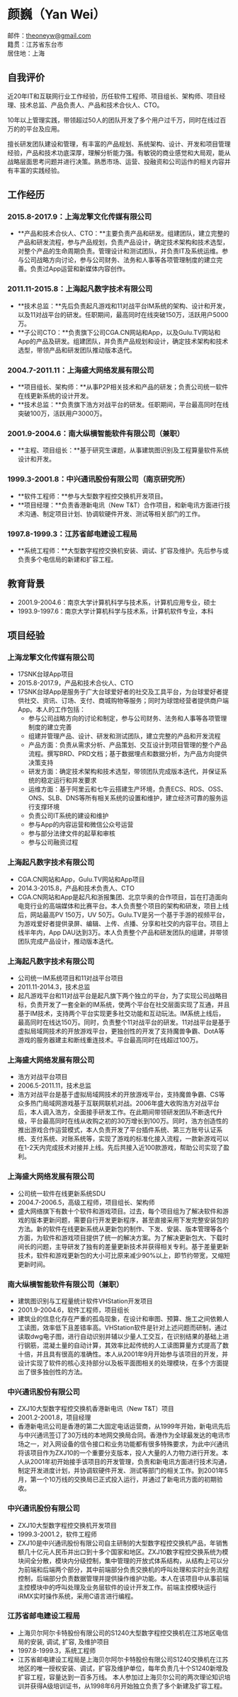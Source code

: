 # 颜巍（Yan Wei）
>
邮件：theoneyw@gmail.com<br/>
籍贯：江苏省东台市<br/>
居住地：上海

## 自我评价
近20年IT和互联网行业工作经验，历任软件工程师、项目组长、架构师、项目经理、技术总监、产品负责人、产品和技术合伙人、CTO。

10年以上管理实践，带领超过50人的团队开发了多个用户过千万，同时在线过百万的的平台及应用。

擅长研发团队建设和管理，有丰富的产品规划、系统架构、设计、开发和项目管理经验，产品和技术功底深厚，理解分析能力强。有敏锐的商业感觉和大局观，能从战略层面思考问题并进行决策。熟悉市场、运营、投融资和公司运作的相关内容并有丰富的实践经验。

## 工作经历

### 2015.8-2017.9：上海龙擎文化传媒有限公司
* **产品和技术合伙人、CTO：**主要负责产品和研发。组建团队，建立完整的产品和研发流程，参与产品规划，负责产品设计，确定技术架构和技术选型，对整个产品的生命周期负责。管理设计和测试团队，并负责IT及系统运维。参与公司战略方向讨论，参与公司财务、法务和人事等各项管理制度的建立完善。负责过App运营和新媒体内容创作。

### 2011.11-2015.8：上海起凡数字技术有限公司
* **技术总监：**先后负责起凡游戏和11对战平台IM系统的架构、设计和开发，以及11对战平台的研发。任职期间，最高同时在线突破150万，活跃用户5000万。
* **子公司CTO：**负责旗下公司CGA.CN网站和App，以及Gulu.TV网站和App的产品及研发。组建团队，并负责产品规划和设计，确定技术架构和技术选型，带领产品和研发团队推动版本迭代。

### 2004.7-2011.11：上海盛大网络发展有限公司
* **项目组长、架构师：**从事P2P相关技术和产品的研发；负责公司统一软件在线更新系统的设计开发。
* **技术总监：**负责旗下浩方对战平台的研发。任职期间，平台最高同时在线突破100万，活跃用户3000万。

### 2001.9-2004.6：南大纵横智能软件有限公司（兼职）
* **主程、项目组长：**基于研究生课题，从事建筑图识别及工程算量软件系统设计和开发。

### 1999.3-2001.8：中兴通讯股份有限公司（南京研究所）
* **软件工程师：**参与大型数字程控交换机开发项目。
* **项目经理：**负责香港新电讯（New T&T）合作项目，和新电讯方面进行技术沟通、制定项目计划、协调软硬件开发、测试等相关部门的工作。

### 1997.8-1999.3：江苏省邮电建设工程局
* **系统工程师：**大型数字程控交换机安装、调试、扩容及维护。先后参与或负责多个电信局的新建和扩容工程。

## 教育背景
* 2001.9-2004.6：南京大学计算机科学与技术系，计算机应用专业，硕士
* 1993.9-1997.6：南京大学计算机科学与技术系，计算机软件专业，本科

## 项目经验
### 上海龙擎文化传媒有限公司
* 17SNK台球App项目
* 2015.8-2017.9，产品和技术合伙人、CTO
* 17SNK台球App是服务于广大台球爱好者的社交及工具平台，为台球爱好者提供社交、资讯、订场、支付、商城购物等服务；同时为球馆经营者提供商户端App。本人的工作包括：
    * 参与公司战略方向的讨论和制定，参与公司财务、法务和人事等各项管理制度的建立完善
    * 组建并管理产品、设计、研发和测试团队，建立完整的产品和开发流程
    * 产品方面：负责从需求分析、产品策划、交互设计到项目管理的整个产品流程。撰写BRD、PRD文档；基于数据埋点和数据分析，为产品方向提供决策支持
    * 研发方面：确定技术架构和技术选型，带领团队完成版本迭代，并保证系统的稳定运行和并发要求
    * 运维方面：基于阿里云和七牛云搭建生产环境，负责ECS、RDS、OSS、ONS、SLB、DNS等所有相关系统的设置和维护，建立经济可靠的服务运行支撑环境
    * 负责公司IT系统的建设和维护
    * 参与App的内容运营和微信公众号运营
    * 参与部分法律文件的起草和审核
    * 参与公司融资过程

### 上海起凡数字技术有限公司
* CGA.CN网站和App，Gulu.TV网站和App项目
* 2014.3-2015.8，产品和技术负责人、CTO
* CGA.CN网站和App是起凡和浙报集团、北京华奥的合作项目，旨在打造面向电竞行业的高端媒体和比赛平台。本人负责整个项目的架构和研发，项目上线后，网站最高PV 150万，UV 50万。Gulu.TV是另一个基于手游的视频平台，为游戏爱好者提供录屏、编辑、上传、点播、分享和社交的内容平台。项目上线半年内，App DAU达到3万。本人负责整个产品和研发团队的组建，并带领团队完成产品设计，推动版本迭代。

### 上海起凡数字技术有限公司
* 公司统一IM系统项目和11对战平台项目
* 2011.11-2014.3，技术总监
* 起凡游戏平台和11对战平台是起凡旗下两个独立的平台，为了实现公司战略目标，负责开发了一套全新的IM系统，使两个平台在社交层面实现了互通，并且基于IM技术，支持两个平台实现更多社交功能和互动玩法。IM系统上线后，最高同时在线达150万。同时，负责整个11对战平台的研发。11对战平台是基于虚拟局域网技术的开放游戏平台，更独创性的开发了支持魔兽争霸、DotA等游戏的服务器建主和断线重连技术。平台最高同时在线超过100万。

### 上海盛大网络发展有限公司
* 浩方对战平台项目
* 2006.5-2011.11，技术总监 
* 浩方对战平台是基于虚拟局域网技术的开放游戏平台，支持魔兽争霸、CS等众多热门局域网游戏基于互联网联机对战。2006年盛大收购浩方对战平台后，本人调入浩方，全面接手研发工作。在此期间带领研发团队不断迭代升级，平台最高同时在线从收购之初的30万增长到100万。同时，浩方创造性的推出游戏合作运营模式，本人负责开发了平台插件系统、第三方账号认证系统、支付系统、对账系统等，实现了游戏的标准化接入流程，一款新游戏可以在1-2天内完成技术对接并上线。先后共接入近100款游戏，帮助公司实现了盈利。

### 上海盛大网络发展有限公司
* 公司统一软件在线更新系统SDU
* 2004.7-2006.5，高级工程师，项目组长、架构师
* 盛大网络旗下有数十个软件和游戏项目。过去，每个项目组为了解决软件和游戏的版本更新问题，需要自行开发更新程序，甚至直接采用下发完整安装包的方法。新的软件在线更新系统从更新包的制作、下发、安装、版本管理等各个方面，为软件和游戏项目提供了统一的解决方案。为了解决更新包大、下载时间长的问题，主导研发了独有的差量更新技术并获得相关专利。基于差量更新技术，软件和游戏更新包的大小可比原来减少90%以上，即节约带宽，又缩短更新时间。

### 南大纵横智能软件有限公司（兼职）
* 建筑图识别与工程量统计软件VHStation开发项目
* 2001.9-2004.6，软件工程师，项目组长
* 建筑业的信息化存在严重的孤岛现象，在设计和审图、预算、施工之间依赖人工读图，效率低下且差错率高。VHStation软件是针对上述问题而研制，通过读取dwg电子图，进行自动识别并辅以少量人工交互，在识别结果的基础上进行钢筋，混凝土量的自动计算，其效率比起传统的人工读图算量方式提高了数十倍，并且具有很高的准确性。本人从2001年9月开始参与该项目的开发，并设计实现了软件的核心支持部分以及板平面图相关的处理模块，在多个方面提出了很多独创性的方法。

### 中兴通讯股份有限公司
* ZXJ10大型数字程控交换机香港新电讯（New T&T）项目
* 2001.2-2001.8，项目经理
* 香港新电讯公司是香港的第二大固定电话运营商，从1999年开始，新电讯先后与中兴通讯签订了30万线的本地网交换局合同。香港作为全球最发达的电讯市场之一，对入网设备的信令接口和业务功能都有很多特殊要求，为此中兴通讯将该项目作为ZXJ10的一个重要分支版本，投人大量的人力物力进行开发。本人从2001年初开始接手该项目的开发管理，负责和新电讯方面进行技术沟通，制定开发进度计划，并协调软硬件开发、测试等部门的相关工作。到2001年5月，第一个10万线的交换局已正式投入运行，并通过了新电讯方面的初期验收。

### 中兴通讯股份有限公司
* ZXJ10大型数字程控交换机开发项目
* 1999.3-2001.2，软件工程师
* ZXJ10是中兴通讯股份有限公司自主研制的大型数字程控交换机产品，年销售额几十亿元人民币并出口到十多个国家和地区。ZXJ10数字程控交换系统为模块间全分散，模块内分级控制，集中管理的开放式体系结构，从结构上可以分为前端和后端两个部分，其中前端部分负责交换机的呼叫处理和实时业务流程控制，后端部分负责数据管理并提供操作维护功能。本人在该项目中从事前端主控模块中的呼叫处理及业务层软件的设计开发工作。前端主控模块运行iRMX实时操作系统，采用C语言进行编程。

### 江苏省邮电建设工程局
* 上海贝尔阿尔卡特股份有限公司的S1240大型数字程控交换机在江苏地区电信局的安装, 调试, 扩容, 及维护项目
* 1997.8-1999.3，系统工程师
* 江苏省邮电建设工程局是上海贝尔阿尔卡特股份有限公司S1240交换机在江苏地区的唯一授权安装、调试，扩容及维护单位，每年负责几十个S1240新增及扩容工程，容量达到一百多万线。 本人参加过上海贝尔公司的两次理论知识培训并获得A级培训证书，从1998年6月开始独立负责了多个新建及扩容工程。
